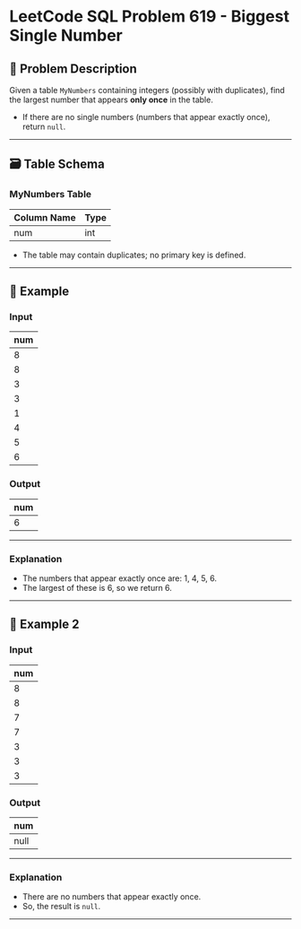 # LeetCode SQL Problem 619 - Biggest Single Number

## 📘 Problem Description

Given a table `MyNumbers` containing integers (possibly with duplicates), find the largest number that appears **only once** in the table.

- If there are no single numbers (numbers that appear exactly once), return `null`.

---

## 🗃️ Table Schema

### MyNumbers Table

| Column Name | Type |
|-------------|------|
| num         | int  |

- The table may contain duplicates; no primary key is defined.

---

## 🧪 Example

### Input

| num |
|-----|
| 8   |
| 8   |
| 3   |
| 3   |
| 1   |
| 4   |
| 5   |
| 6   |

### Output

| num |
|-----|
| 6   |

---

### Explanation

- The numbers that appear exactly once are: 1, 4, 5, 6.
- The largest of these is 6, so we return 6.

---

## 🧪 Example 2

### Input

| num |
|-----|
| 8   |
| 8   |
| 7   |
| 7   |
| 3   |
| 3   |
| 3   |

### Output

| num  |
|------|
| null |

---

### Explanation

- There are no numbers that appear exactly once.
- So, the result is `null`.

---